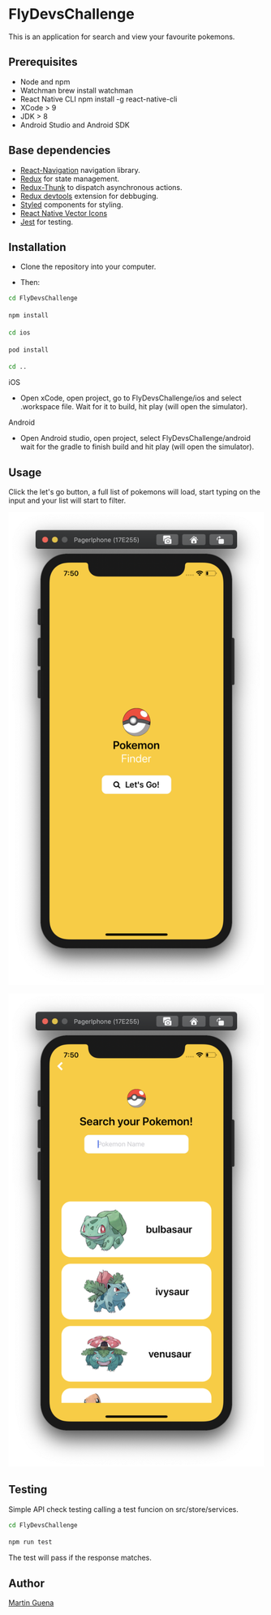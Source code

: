 # FlyDevsChallenge

This is an application for search and view your favourite pokemons.

## Prerequisites

- Node and npm
- Watchman brew install watchman
- React Native CLI npm install -g react-native-cli
- XCode > 9
- JDK > 8
- Android Studio and Android SDK

## Base dependencies

- [React-Navigation](https://reactnavigation.org/) navigation library.
- [Redux](https://redux.js.org/) for state management.
- [Redux-Thunk](https://github.com/reduxjs/redux-thunk) to dispatch asynchronous actions.
- [Redux devtools](https://extension.remotedev.io/) extension for debbuging.
- [Styled](https://styled-components.com/) components for styling.
- [React Native Vector Icons](https://oblador.github.io/react-native-vector-icons/)
- [Jest](https://jestjs.io/) for testing.

## Installation

- Clone the repository into your computer.

- Then:

```bash
cd FlyDevsChallenge

npm install

cd ios

pod install

cd ..
```

iOS

- Open xCode, open project, go to FlyDevsChallenge/ios and select .workspace file. Wait for it to build, hit play (will open the simulator).

Android

- Open Android studio, open project, select FlyDevsChallenge/android wait for the gradle to finish build and hit play (will open the simulator).

## Usage

Click the let's go button, a full list of pokemons will load, start typing on the input and your list will start to filter.


![](src/asstets/startScreen.png)


![](src/asstets/PokemonsScreen.png)



## Testing

Simple API check testing calling a test funcion on src/store/services.

```bash
cd FlyDevsChallenge

npm run test
```

The test will pass if the response matches.

## Author

[Martin Guena](https://www.linkedin.com/in/martinguena/)
